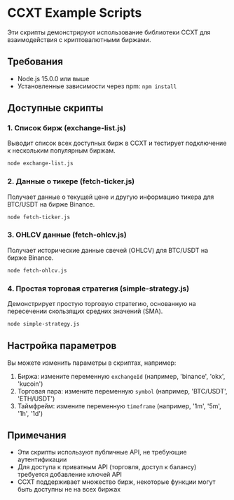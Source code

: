 # CCXT Example Scripts

Эти скрипты демонстрируют использование библиотеки CCXT для взаимодействия с криптовалютными биржами.

## Требования

- Node.js 15.0.0 или выше
- Установленные зависимости через npm: `npm install`

## Доступные скрипты

### 1. Список бирж (exchange-list.js)

Выводит список всех доступных бирж в CCXT и тестирует подключение к нескольким популярным биржам.

```bash
node exchange-list.js
```

### 2. Данные о тикере (fetch-ticker.js)

Получает данные о текущей цене и другую информацию тикера для BTC/USDT на бирже Binance.

```bash
node fetch-ticker.js
```

### 3. OHLCV данные (fetch-ohlcv.js)

Получает исторические данные свечей (OHLCV) для BTC/USDT на бирже Binance.

```bash
node fetch-ohlcv.js
```

### 4. Простая торговая стратегия (simple-strategy.js)

Демонстрирует простую торговую стратегию, основанную на пересечении скользящих средних значений (SMA).

```bash
node simple-strategy.js
```

## Настройка параметров

Вы можете изменить параметры в скриптах, например:

1. Биржа: измените переменную `exchangeId` (например, 'binance', 'okx', 'kucoin')
2. Торговая пара: измените переменную `symbol` (например, 'BTC/USDT', 'ETH/USDT')
3. Таймфрейм: измените переменную `timeframe` (например, '1m', '5m', '1h', '1d')

## Примечания

- Эти скрипты используют публичные API, не требующие аутентификации
- Для доступа к приватным API (торговля, доступ к балансу) требуется добавление ключей API
- CCXT поддерживает множество бирж, некоторые функции могут быть доступны не на всех биржах 